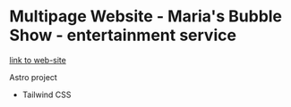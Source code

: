 # Multipage Website - Maria's Bubble Show - entertainment service
[link to web-site](https://maria-bubble-show.netlify.app/)

Astro project
+ Tailwind CSS
